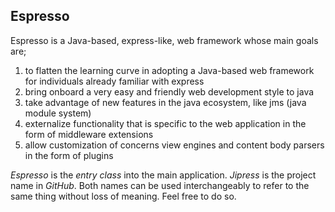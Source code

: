 ## Espresso

Espresso is a Java-based, express-like, web framework whose main goals are;

1. to flatten the learning curve in adopting a Java-based web framework for individuals already familiar with express
2. bring onboard a very easy and friendly web development style to java
3. take advantage of new features in the java ecosystem, like jms (java module system)
4. externalize functionality that is specific to the web application in the form of middleware extensions
5. allow customization of concerns view engines and content body parsers in the form of plugins

_Espresso_ is the _entry class_ into the main application. _Jipress_ is the project name in _GitHub_. Both names can be 
used interchangeably to refer to the same thing without loss of meaning. Feel free to do so.

